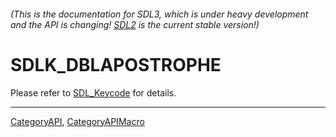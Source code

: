 ###### (This is the documentation for SDL3, which is under heavy development and the API is changing! [SDL2](https://wiki.libsdl.org/SDL2/) is the current stable version!)
# SDLK_DBLAPOSTROPHE

Please refer to [SDL_Keycode](SDL_Keycode) for details.

----
[CategoryAPI](CategoryAPI), [CategoryAPIMacro](CategoryAPIMacro)

